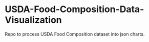 # USDA-Food-Composition-Data-Visualization

Repo to process USDA Food Composition dataset into json charts.